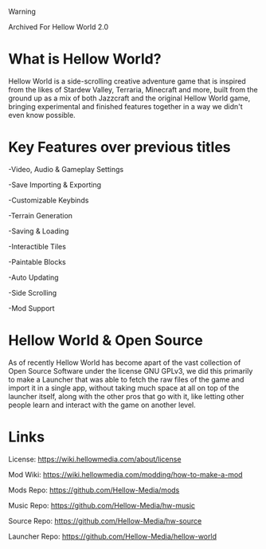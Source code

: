 > [!WARNING]
> Archived For Hellow World 2.0


# What is Hellow World?

Hellow World is a side-scrolling creative adventure game that is inspired from the likes 
of Stardew Valley, Terraria, Minecraft and more, built from the ground up as a mix of both 
Jazzcraft and the original Hellow World game, bringing experimental and finished features 
together in a way we didn't even know possible.

# Key Features over previous titles

-Video, Audio & Gameplay Settings

-Save Importing & Exporting

-Customizable Keybinds

-Terrain Generation

-Saving & Loading

-Interactible Tiles

-Paintable Blocks

-Auto Updating

-Side Scrolling

-Mod Support

# Hellow World & Open Source

As of recently Hellow World has become apart of the vast collection of Open Source Software under the license GNU GPLv3, we did this primarily to make a Launcher that was able to fetch the raw files of the game and import it in a single app, without taking much space at all on top of the launcher itself, along with the other pros that go with it, like letting other people learn and interact with the game on another level.

# Links

License: https://wiki.hellowmedia.com/about/license

Mod Wiki: https://wiki.hellowmedia.com/modding/how-to-make-a-mod

Mods Repo: https://github.com/Hellow-Media/mods

Music Repo: https://github.com/Hellow-Media/hw-music

Source Repo: https://github.com/Hellow-Media/hw-source

Launcher Repo: https://github.com/Hellow-Media/hellow-world
